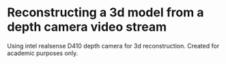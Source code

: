 # Reconstructing a 3d model from a depth camera video stream 
Using intel realsense D410 depth camera for 3d reconstruction. Created for academic purposes only. 
